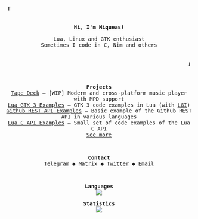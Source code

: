 <!-- From: https://github.com/owl4ce/owl4ce -->

<!-- Top left thing -->
<p align="left"><strong><samp>「</samp></strong></p>

<!-- Profile -->
<p align="center">
  <samp><br>
  <strong>Hi, I'm Miqueas!</strong><br>
  <br>
  Lua, Linux and GTK enthusiast<br>
  Sometimes I code in C, Nim and others<br>
  </samp><br>
</p>

<!-- Bottom right thing -->
<p align="right"><strong><samp>」</samp></strong></p>

<br>

<!-- Projects -->
<p align="center">
  <samp>
    <strong>Projects</strong><br>
    <!-- Tape Deck -->
    <a href="https://github.com/Miqueas/TapeDeck" target="_blank">Tape Deck</a>
    &ndash; [WIP] Moderm and cross-platform music player with MPD support<br>
    <!-- Lua GTK 3 Examples -->
    <a href="https://github.com/Miqueas/Lua-GTK3-Examples" target="_blank">Lua GTK 3 Examples</a>
      &ndash; GTK 3 code examples in Lua (with <a href="http://github.com/lgi-devs/lgi" target="_blank">LGI</a>)<br>
    <!-- Github REST API Examples -->
    <a href="https://github.com/Miqueas/Github-REST-API-Examples" target="_blank">Github REST API Examples</a>
    &ndash; Basic example of the Github REST API in various languages<br>
    <!-- Lua C API Examples -->
    <a href="https://github.com/Miqueas/Lua-C-API-Examples" target="_blank">Lua C API Examples</a>
    &ndash; Small set of code examples of the Lua C API<br>
    <!-- Repos tab -->
    <a href="https://github.com/Miqueas?tab=repositories">See more</a>
  </samp>
</p>

<br>

<!-- Contact -->
<p align="center">
  <samp>
    <strong>Contact</strong><br>
    <a href="https://t.me/MiqueasDev" target="_blank">Telegram</a> &#9670;
    <a href="https://matrix.to/#/@m1que4s:matrix.org">Matrix</a> &#9670;
    <a href="https://twitter.com/MiqueasDev" target="_blank">Twitter</a> &#9670;
    <a href="mailto:miqueas2020@yahoo.com" target="_blank">Email</a>
  </samp>
</p>

<br>

<p align="center">
  <samp>
    <strong>Languages</strong><br>
    <img src="https://github-readme-stats.vercel.app/api/top-langs/?username=Miqueas&exclude_repo=instalarch-legacy,Miqueas.github.io&hide=html,css,c%23,meson,dockerfile,shell,nsis,pug&layout=compact&hide_border=true&bg_color=00000000&title_color=949494&text_color=949494">
  </samp>
</p>

<p align="center">
  <samp>
    <strong>Statistics</strong><br>
    <img src="https://github-readme-stats.vercel.app/api?username=Miqueas&show_icons=true&hide_border=true&bg_color=00000000&title_color=949494&text_color=949494">
  </samp>
</p>
